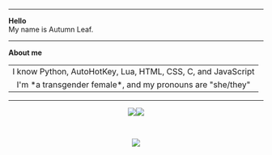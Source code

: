 <hr/>
<strong>Hello</strong><br/>
My name is Autumn Leaf.<br/>
<hr/>
<strong>About me</strong><br/>
<table align="center">
  <tbody>
    <tr>
      <td align="center">I know Python, AutoHotKey, Lua, HTML, CSS, C, and JavaScript</td>
    </tr>
    <tr>
      <td align="center">I'm *a transgender female*, and my pronouns are "she/they"</td>
    </tr>
  </tbody>
</table>
<hr/>
<p align="center"><a href="https://distrowatch.com"><img src="https://transistorcafe.net/~voltbun/buttons/xenia.gif" /></a><a href="https://cataas.com/cat/says/mrow"><img src="https://cyber.dabamos.de/88x31/fursona.gif" /></a></p><br/>
<p align="center"><a href="https://github.com/kurulen"><img src="https://www.jwz.org/compass2.gif" /></a></p>
